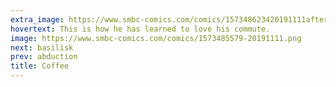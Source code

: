 ```yaml
---
extra_image: https://www.smbc-comics.com/comics/157348623420191111after.png
hovertext: This is how he has learned to love his commute.
image: https://www.smbc-comics.com/comics/1573485579-20191111.png
next: basilisk
prev: abduction
title: Coffee
---
```

